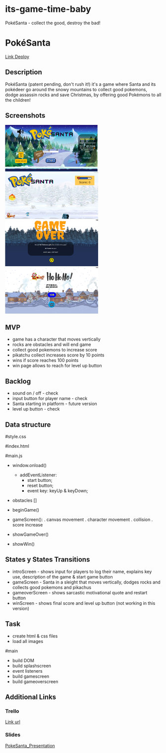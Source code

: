 # its-game-time-baby
PokéSanta - collect the good, destroy the bad! 

# PokéSanta
[Link Deploy](https://codebymymood.github.io/its-game-time-baby/)


## Description
PokéSanta (patent pending, don't rush it!) it's a game where Santa and its pokédeer go around the snowy mountains to collect good pokemons, dodge assassin rocks and save Christmas, by offering good Pokémons to all the children!

## Screenshots
<img width = '300px' height = '150px' src = './images/intro-screenshot.PNG'> <img width = '300px' height = '150px' src = './images/game-screenshot.PNG'> <img width = '300px' height = '150px' src = './images/over-screenshot.PNG'> <img width = '300px' height = '150px' src = './images/win-screenshot.PNG'>


## MVP
- game has a character that moves vertically
- rocks are obstacles and will end game
- collect good pokemons to increase score
- pikatchu collect increases score by 10 points
- wins if score reaches 100 points
- win page allows to reach for level up button


## Backlog
- sound on / off - check
- input button for player name - check
- Santa starting in platform - future version
- level up button - check


## Data structure

#style.css

#index.html

#main.js
- window.onload()
    - addEventListener:
        - start button;
        - reset button;
        - event key: keyUp & keyDown;

- obstacles []
- beginGame()
- gameScreen():
    . canvas movement
    . character movement
    . collision
    . score increase
- showGameOver()
- showWin()


## States y States Transitions

- introScreen - shows input for players to log their name, explains key use, description of the game & start game button
- gameScreen - Santa in a sleight that moves vertically, dodges rocks and collects good pokemons and pikachus
- gameoverScreen - shows sarcastic motivational quote and restart button
- winScreen - shows final score and level up button (not working in this version)


## Task

- create html & css files
- load all images

#main
- build DOM
- build splashscreen
- event listeners
- build gamescreen
- build gameoverscreen


## Additional Links


### Trello
[Link url](https://trello.com/b/ha01vZyK/pok%C3%A9santa)


### Slides
[ PokeSanta_Presentation](https://1drv.ms/p/s!AsXsOMZ6ab3llU_uPxsc-zJ2MoC_?e=N5KeA9)
